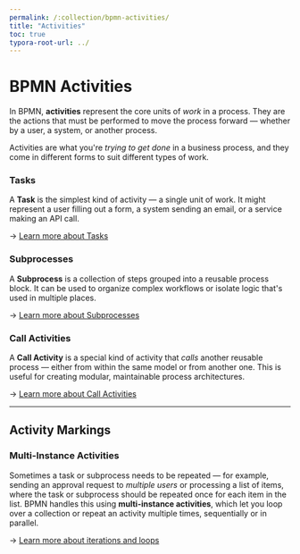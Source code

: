 ```yaml
---
permalink: /:collection/bpmn-activities/
title: "Activities"
toc: true
typora-root-url: ../
---
```


# BPMN Activities

In BPMN, **activities** represent the core units of *work* in a process. They are the actions that must be performed to move the process forward — whether by a user, a system, or another process.

Activities are what you're *trying to get done* in a business process, and they come in different forms to suit different types of work.

### <span class="bpmn-icon bpmn-icon-task-none"></span> Tasks

A **Task** is the simplest kind of activity — a single unit of work. It might represent a user filling out a form, a system sending an email, or a service making an API call.

→ [Learn more about Tasks](/{{page.collection}}/tasks/)

### <span class="bpmn-icon bpmn-icon-subprocess-collapsed"></span> Subprocesses

A **Subprocess** is a collection of steps grouped into a reusable process block. It can be used to organize complex workflows or isolate logic that's used in multiple places.

→ [Learn more about Subprocesses](/{{page.collection}}/subprocesses/)

### <span class="bpmn-icon bpmn-icon-call-activity"></span> Call Activities

A **Call Activity** is a special kind of activity that *calls* another reusable process — either from within the same model or from another one. This is useful for creating modular, maintainable process architectures.

→ [Learn more about Call Activities](/{{page.collection}}/callActivities/)

---
## Activity Markings

### Multi-Instance Activities <span class="bpmn-icon bpmn-icon-parallel-mi-marker"></span> <span class="bpmn-icon bpmn-icon-sequential-mi-marker"></span> <span class="bpmn-icon bpmn-icon-loop-marker"></span>

Sometimes a task or subprocess needs to be repeated — for example, sending an approval request to *multiple users* or processing a list of items, where the task or subprocess should be repeated once for each item in the list. BPMN handles this using **multi-instance activities**, which let you loop over a collection or repeat an activity multiple times, sequentially or in parallel.

→ [Learn more about iterations and loops](/{{page.collection}}/iteration-and-loops-intro/)

